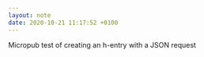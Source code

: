 ```yaml
---
layout: note
date: 2020-10-21 11:17:52 +0100
---
```


Micropub test of creating an h-entry with a JSON request
